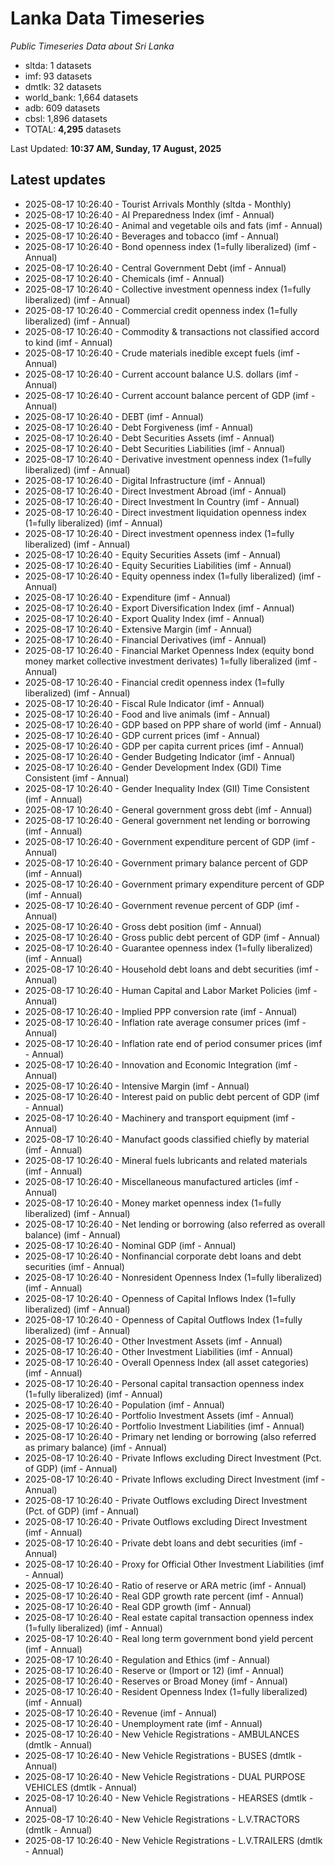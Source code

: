 # Lanka Data Timeseries
*Public Timeseries Data about Sri Lanka*

* sltda: 1 datasets
* imf: 93 datasets
* dmtlk: 32 datasets
* world_bank: 1,664 datasets
* adb: 609 datasets
* cbsl: 1,896 datasets
* TOTAL: **4,295** datasets

Last Updated: **10:37 AM, Sunday, 17 August, 2025**

## Latest updates

* 2025-08-17 10:26:40 - Tourist Arrivals Monthly (sltda - Monthly)
* 2025-08-17 10:26:40 - AI Preparedness Index (imf - Annual)
* 2025-08-17 10:26:40 - Animal and vegetable oils and fats (imf - Annual)
* 2025-08-17 10:26:40 - Beverages and tobacco (imf - Annual)
* 2025-08-17 10:26:40 - Bond openness index (1=fully liberalized) (imf - Annual)
* 2025-08-17 10:26:40 - Central Government Debt (imf - Annual)
* 2025-08-17 10:26:40 - Chemicals (imf - Annual)
* 2025-08-17 10:26:40 - Collective investment openness index (1=fully liberalized) (imf - Annual)
* 2025-08-17 10:26:40 - Commercial credit openness index (1=fully liberalized) (imf - Annual)
* 2025-08-17 10:26:40 - Commodity & transactions not classified accord to kind (imf - Annual)
* 2025-08-17 10:26:40 - Crude materials inedible except fuels (imf - Annual)
* 2025-08-17 10:26:40 - Current account balance U.S. dollars (imf - Annual)
* 2025-08-17 10:26:40 - Current account balance percent of GDP (imf - Annual)
* 2025-08-17 10:26:40 - DEBT (imf - Annual)
* 2025-08-17 10:26:40 - Debt Forgiveness (imf - Annual)
* 2025-08-17 10:26:40 - Debt Securities Assets (imf - Annual)
* 2025-08-17 10:26:40 - Debt Securities Liabilities (imf - Annual)
* 2025-08-17 10:26:40 - Derivative investment openness index (1=fully liberalized) (imf - Annual)
* 2025-08-17 10:26:40 - Digital Infrastructure (imf - Annual)
* 2025-08-17 10:26:40 - Direct Investment Abroad (imf - Annual)
* 2025-08-17 10:26:40 - Direct Investment In Country (imf - Annual)
* 2025-08-17 10:26:40 - Direct investment liquidation openness index (1=fully liberalized) (imf - Annual)
* 2025-08-17 10:26:40 - Direct investment openness index (1=fully liberalized) (imf - Annual)
* 2025-08-17 10:26:40 - Equity Securities Assets (imf - Annual)
* 2025-08-17 10:26:40 - Equity Securities Liabilities (imf - Annual)
* 2025-08-17 10:26:40 - Equity openness index (1=fully liberalized) (imf - Annual)
* 2025-08-17 10:26:40 - Expenditure (imf - Annual)
* 2025-08-17 10:26:40 - Export Diversification Index (imf - Annual)
* 2025-08-17 10:26:40 - Export Quality Index (imf - Annual)
* 2025-08-17 10:26:40 - Extensive Margin (imf - Annual)
* 2025-08-17 10:26:40 - Financial Derivatives (imf - Annual)
* 2025-08-17 10:26:40 - Financial Market Openness Index (equity bond money market collective investment derivates) 1=fully liberalized (imf - Annual)
* 2025-08-17 10:26:40 - Financial credit openness index (1=fully liberalized) (imf - Annual)
* 2025-08-17 10:26:40 - Fiscal Rule Indicator (imf - Annual)
* 2025-08-17 10:26:40 - Food and live animals (imf - Annual)
* 2025-08-17 10:26:40 - GDP based on PPP share of world (imf - Annual)
* 2025-08-17 10:26:40 - GDP current prices (imf - Annual)
* 2025-08-17 10:26:40 - GDP per capita current prices (imf - Annual)
* 2025-08-17 10:26:40 - Gender Budgeting Indicator (imf - Annual)
* 2025-08-17 10:26:40 - Gender Development Index (GDI) Time Consistent (imf - Annual)
* 2025-08-17 10:26:40 - Gender Inequality Index (GII) Time Consistent (imf - Annual)
* 2025-08-17 10:26:40 - General government gross debt (imf - Annual)
* 2025-08-17 10:26:40 - General government net lending or borrowing (imf - Annual)
* 2025-08-17 10:26:40 - Government expenditure percent of GDP (imf - Annual)
* 2025-08-17 10:26:40 - Government primary balance percent of GDP (imf - Annual)
* 2025-08-17 10:26:40 - Government primary expenditure percent of GDP (imf - Annual)
* 2025-08-17 10:26:40 - Government revenue percent of GDP (imf - Annual)
* 2025-08-17 10:26:40 - Gross debt position (imf - Annual)
* 2025-08-17 10:26:40 - Gross public debt percent of GDP (imf - Annual)
* 2025-08-17 10:26:40 - Guarantee openness index (1=fully liberalized) (imf - Annual)
* 2025-08-17 10:26:40 - Household debt loans and debt securities (imf - Annual)
* 2025-08-17 10:26:40 - Human Capital and Labor Market Policies (imf - Annual)
* 2025-08-17 10:26:40 - Implied PPP conversion rate (imf - Annual)
* 2025-08-17 10:26:40 - Inflation rate average consumer prices (imf - Annual)
* 2025-08-17 10:26:40 - Inflation rate end of period consumer prices (imf - Annual)
* 2025-08-17 10:26:40 - Innovation and Economic Integration (imf - Annual)
* 2025-08-17 10:26:40 - Intensive Margin (imf - Annual)
* 2025-08-17 10:26:40 - Interest paid on public debt percent of GDP (imf - Annual)
* 2025-08-17 10:26:40 - Machinery and transport equipment (imf - Annual)
* 2025-08-17 10:26:40 - Manufact goods classified chiefly by material (imf - Annual)
* 2025-08-17 10:26:40 - Mineral fuels lubricants and related materials (imf - Annual)
* 2025-08-17 10:26:40 - Miscellaneous manufactured articles (imf - Annual)
* 2025-08-17 10:26:40 - Money market openness index (1=fully liberalized) (imf - Annual)
* 2025-08-17 10:26:40 - Net lending or borrowing (also referred as overall balance) (imf - Annual)
* 2025-08-17 10:26:40 - Nominal GDP (imf - Annual)
* 2025-08-17 10:26:40 - Nonfinancial corporate debt loans and debt securities (imf - Annual)
* 2025-08-17 10:26:40 - Nonresident Openness Index (1=fully liberalized) (imf - Annual)
* 2025-08-17 10:26:40 - Openness of Capital Inflows Index (1=fully liberalized) (imf - Annual)
* 2025-08-17 10:26:40 - Openness of Capital Outflows Index (1=fully liberalized) (imf - Annual)
* 2025-08-17 10:26:40 - Other Investment Assets (imf - Annual)
* 2025-08-17 10:26:40 - Other Investment Liabilities (imf - Annual)
* 2025-08-17 10:26:40 - Overall Openness Index (all asset categories) (imf - Annual)
* 2025-08-17 10:26:40 - Personal capital transaction openness index (1=fully liberalized) (imf - Annual)
* 2025-08-17 10:26:40 - Population (imf - Annual)
* 2025-08-17 10:26:40 - Portfolio Investment Assets (imf - Annual)
* 2025-08-17 10:26:40 - Portfolio Investment Liabilities (imf - Annual)
* 2025-08-17 10:26:40 - Primary net lending or borrowing (also referred as primary balance) (imf - Annual)
* 2025-08-17 10:26:40 - Private Inflows excluding Direct Investment (Pct. of GDP) (imf - Annual)
* 2025-08-17 10:26:40 - Private Inflows excluding Direct Investment (imf - Annual)
* 2025-08-17 10:26:40 - Private Outflows excluding Direct Investment (Pct. of GDP) (imf - Annual)
* 2025-08-17 10:26:40 - Private Outflows excluding Direct Investment (imf - Annual)
* 2025-08-17 10:26:40 - Private debt loans and debt securities (imf - Annual)
* 2025-08-17 10:26:40 - Proxy for Official Other Investment Liabilities (imf - Annual)
* 2025-08-17 10:26:40 - Ratio of reserve or ARA metric (imf - Annual)
* 2025-08-17 10:26:40 - Real GDP growth rate percent (imf - Annual)
* 2025-08-17 10:26:40 - Real GDP growth (imf - Annual)
* 2025-08-17 10:26:40 - Real estate capital transaction openness index (1=fully liberalized) (imf - Annual)
* 2025-08-17 10:26:40 - Real long term government bond yield percent (imf - Annual)
* 2025-08-17 10:26:40 - Regulation and Ethics (imf - Annual)
* 2025-08-17 10:26:40 - Reserve or (Import or 12) (imf - Annual)
* 2025-08-17 10:26:40 - Reserves or Broad Money (imf - Annual)
* 2025-08-17 10:26:40 - Resident Openness Index (1=fully liberalized) (imf - Annual)
* 2025-08-17 10:26:40 - Revenue (imf - Annual)
* 2025-08-17 10:26:40 - Unemployment rate (imf - Annual)
* 2025-08-17 10:26:40 - New Vehicle Registrations - AMBULANCES (dmtlk - Annual)
* 2025-08-17 10:26:40 - New Vehicle Registrations - BUSES (dmtlk - Annual)
* 2025-08-17 10:26:40 - New Vehicle Registrations - DUAL PURPOSE VEHICLES (dmtlk - Annual)
* 2025-08-17 10:26:40 - New Vehicle Registrations - HEARSES (dmtlk - Annual)
* 2025-08-17 10:26:40 - New Vehicle Registrations - L.V.TRACTORS (dmtlk - Annual)
* 2025-08-17 10:26:40 - New Vehicle Registrations - L.V.TRAILERS (dmtlk - Annual)